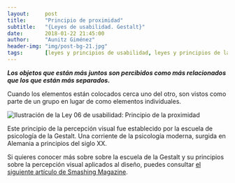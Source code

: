 ```yaml
---
layout:     post
title:      "Principio de proximidad"
subtitle:   "{Leyes de usabilidad. Gestalt}"
date:       2018-01-22 21:45:00
author:     "Aunitz Giménez"
header-img: "img/post-bg-21.jpg"
tags:       [leyes y principios de usabilidad, leyes y principios de la Gestalt]
---
```


<p><em><strong>Los objetos que están más juntos son percibidos como más relacionados que los que están más separados.</strong></em></p>

<p>Cuando los elementos están colocados cerca uno del otro, son vistos como parte de un grupo en lugar de como elementos individuales.</p>

<p><img src="{{ site.baseurl }}/img/ley-06-principio-de-la-proximidad.png" loading="lazy" alt="Ilustración de la Ley 06 de usabilidad: Principio de la proximidad"></p>

<p>Este principio de la percepción visual fue establecido por la escuela de psicología de la Gestalt. Una corriente de la psicología moderna, surgida en Alemania a principios del siglo XX.</p>

<p>Si quieres conocer más sobre sobre la escuela de la Gestalt y su principios sobre la percepción visual aplicados al diseño, puedes consultar <a href="https://www.smashingmagazine.com/2014/03/design-principles-visual-perception-and-the-principles-of-gestalt/" target="_blank" rel="noopener noreferrer">el siguiente artículo de Smashing Magazine</a>.</p>